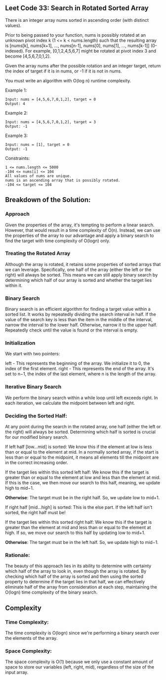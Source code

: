 ## Leet Code 33: Search in Rotated Sorted Array

There is an integer array nums sorted in ascending order (with distinct values).

Prior to being passed to your function, nums is possibly rotated at an unknown pivot index k (1 <= k < nums.length) such that the resulting array is [nums[k], nums[k+1], ..., nums[n-1], nums[0], nums[1], ..., nums[k-1]] (0-indexed). For example, [0,1,2,4,5,6,7] might be rotated at pivot index 3 and become [4,5,6,7,0,1,2].

Given the array nums after the possible rotation and an integer target, return the index of target if it is in nums, or -1 if it is not in nums.

You must write an algorithm with O(log n) runtime complexity.

Example 1:

```plaintext
Input: nums = [4,5,6,7,0,1,2], target = 0
Output: 4
```

Example 2:
```plaintext
Input: nums = [4,5,6,7,0,1,2], target = 3
Output: -1
```
Example 3:
```plaintext
Input: nums = [1], target = 0
Output: -1
```

Constraints:

```plaintext
1 <= nums.length <= 5000
-104 <= nums[i] <= 104
All values of nums are unique.
nums is an ascending array that is possibly rotated.
-104 <= target <= 104
```

## Breakdown of the Solution:
### Approach

Given the properties of the array, it's tempting to perform a linear search. However, that would result in a time complexity of O(n). Instead, we can use the properties of the array to our advantage and apply a binary search to find the target with time complexity of O(logn) only.

### Treating the Rotated Array

Although the array is rotated, it retains some properties of sorted arrays that we can leverage. Specifically, one half of the array (either the left or the right) will always be sorted. This means we can still apply binary search by determining which half of our array is sorted and whether the target lies within it.

### Binary Search

Binary search is an efficient algorithm for finding a target value within a sorted list. It works by repeatedly dividing the search interval in half. If the value of the search key is less than the item in the middle of the interval, narrow the interval to the lower half. Otherwise, narrow it to the upper half. Repeatedly check until the value is found or the interval is empty.

### Initialization

We start with two pointers:

left - This represents the beginning of the array. We initialize it to 0, the index of the first element.
right - This represents the end of the array. It's set to n−1, the index of the last element, where n is the length of the array.

### Iterative Binary Search

We perform the binary search within a while loop until left exceeds right. In each iteration, we calculate the midpoint between left and right.

### Deciding the Sorted Half:

At any point during the search in the rotated array, one half (either the left or the right) will always be sorted. Determining which half is sorted is crucial for our modified binary search.

If left half [low...mid] is sorted: We know this if the element at low is less than or equal to the element at mid. In a normally sorted array, if the start is less than or equal to the midpoint, it means all elements till the midpoint are in the correct increasing order.

If the target lies within this sorted left half: We know this if the target is greater than or equal to the element at low and less than the element at mid. If this is the case, we then move our search to this half, meaning, we update high to mid−1.

**Otherwise**: The target must be in the right half. So, we update low to mid+1.

If right half [mid...high] is sorted: This is the else part. If the left half isn't sorted, the right half must be!

If the target lies within this sorted right half: We know this if the target is greater than the element at mid and less than or equal to the element at high. If so, we move our search to this half by updating low to mid+1.

**Otherwise**: The target must be in the left half. So, we update high to mid−1.

### Rationale:

The beauty of this approach lies in its ability to determine with certainty which half of the array to look in, even though the array is rotated. By checking which half of the array is sorted and then using the sorted property to determine if the target lies in that half, we can effectively eliminate half of the array from consideration at each step, maintaining the O(logn) time complexity of the binary search.

## Complexity
### Time Complexity: 
The time complexity is O(logn) since we're performing a binary search over the elements of the array.

### Space Complexity: 
The space complexity is O(1) because we only use a constant amount of space to store our variables (left, right, mid), regardless of the size of the input array.